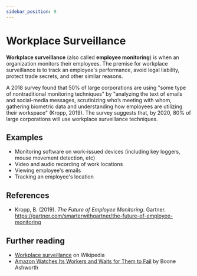 ```yaml
---
sidebar_position: 9
---
```


# Workplace Surveillance
**Workplace surveillance** (also called **employee monitoring**) is when an organization monitors their employees. The premise for workplace surveillance is to track an employee's performance, avoid legal liability, protect trade secrets, and other similar reasons.

A 2018 survey found that 50% of large corporations are using "some type of nontraditional monitoring techniques" by "analyzing the text of emails and social-media messages, scrutinizing who’s meeting with whom, gathering biometric data and understanding how employees are utilizing their workspace" (Kropp, 2019). The survey suggests that, by 2020, 80% of large corporations will use workplace surveillance techniques.

## Examples
- Monitoring software on work-issued devices (including key loggers, mouse movement detection, etc)
- Video and audio recording of work locations
- Viewing employee's emails
- Tracking an employee's location

## References
- Kropp, B. (2019). *The Future of Employee Monitoring*. Gartner. https://gartner.com/smarterwithgartner/the-future-of-employee-monitoring

## Further reading
- [Workplace surveillance](https://en.wikipedia.org/wiki/Employee_monitoring) on Wikipedia
- [Amazon Watches Its Workers and Waits for Them to Fail](https://www.wired.com/story/amazon-worker-tracking-details-revealed/) by Boone Ashworth